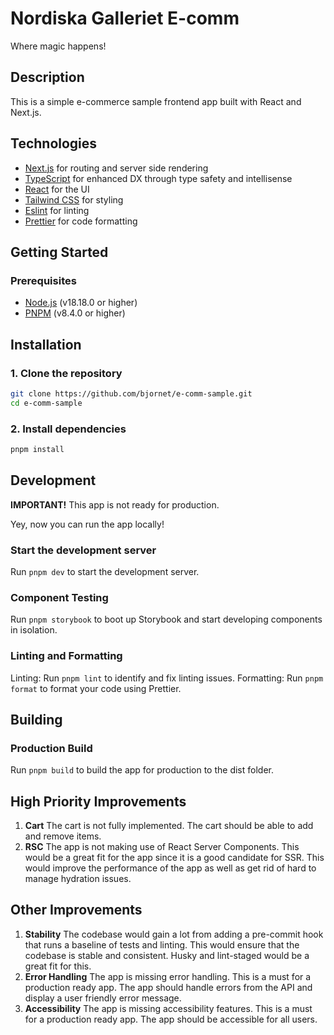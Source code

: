 # Nordiska Galleriet E-comm

Where magic happens!

## Description

This is a simple e-commerce sample frontend app built with React and Next.js.

## Technologies

- [Next.js](https://nextjs.org/) for routing and server side rendering
- [TypeScript](https://www.typescriptlang.org/) for enhanced DX through type safety and intellisense
- [React](https://reactjs.org/) for the UI
- [Tailwind CSS](https://tailwindcss.com/) for styling
- [Eslint](https://eslint.org/) for linting
- [Prettier](https://prettier.io/) for code formatting

## Getting Started

### Prerequisites

- [Node.js](https://nodejs.org/en/) (v18.18.0 or higher)
- [PNPM](https://pnpm.io/) (v8.4.0 or higher)

## Installation

### 1. Clone the repository

```sh
git clone https://github.com/bjornet/e-comm-sample.git
cd e-comm-sample
```

### 2. Install dependencies

```sh
pnpm install
```

## Development

**IMPORTANT!** This app is not ready for production.

Yey, now you can run the app locally!

### Start the development server

Run `pnpm dev` to start the development server.

### Component Testing

Run `pnpm storybook` to boot up Storybook and start developing components in isolation.

### Linting and Formatting

Linting: Run `pnpm lint` to identify and fix linting issues. Formatting: Run `pnpm format` to format your code using Prettier.

## Building

### Production Build

Run `pnpm build` to build the app for production to the dist folder.

## High Priority Improvements

1. **Cart** The cart is not fully implemented. The cart should be able to add and remove items.
2. **RSC** The app is not making use of React Server Components. This would be a great fit for the app since it is a good candidate for SSR. This would improve the performance of the app as well as get rid of hard to manage hydration issues.

## Other Improvements

1. **Stability** The codebase would gain a lot from adding a pre-commit hook that runs a baseline of tests and linting. This would ensure that the codebase is stable and consistent. Husky and lint-staged would be a great fit for this.
2. **Error Handling** The app is missing error handling. This is a must for a production ready app. The app should handle errors from the API and display a user friendly error message.
3. **Accessibility** The app is missing accessibility features. This is a must for a production ready app. The app should be accessible for all users.
